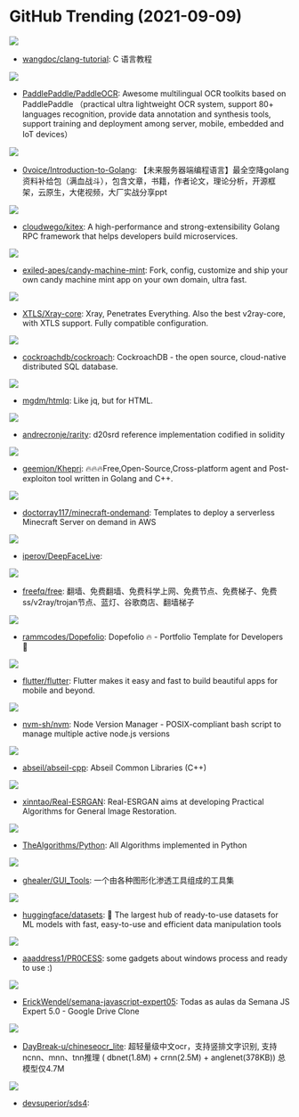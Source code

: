 # GitHub Trending (2021-09-09)

![](https://img.shields.io/badge/none-New%20153-green?style=flat-square&logo=appveyor)
- [wangdoc/clang-tutorial](https://github.com/wangdoc/clang-tutorial): C 语言教程

![](https://img.shields.io/badge/Python-New%20245-green?style=flat-square&logo=appveyor)
- [PaddlePaddle/PaddleOCR](https://github.com/PaddlePaddle/PaddleOCR): Awesome multilingual OCR toolkits based on PaddlePaddle （practical ultra lightweight OCR system, support 80+ languages recognition, provide data annotation and synthesis tools, support training and deployment among server, mobile, embedded and IoT devices）

![](https://img.shields.io/badge/none-New%20279-green?style=flat-square&logo=appveyor)
- [0voice/Introduction-to-Golang](https://github.com/0voice/Introduction-to-Golang): 【未来服务器端编程语言】最全空降golang资料补给包（满血战斗），包含文章，书籍，作者论文，理论分析，开源框架，云原生，大佬视频，大厂实战分享ppt

![](https://img.shields.io/badge/Go-New%20260-green?style=flat-square&logo=appveyor)
- [cloudwego/kitex](https://github.com/cloudwego/kitex): A high-performance and strong-extensibility Golang RPC framework that helps developers build microservices.

![](https://img.shields.io/badge/TypeScript-New%2032-green?style=flat-square&logo=appveyor)
- [exiled-apes/candy-machine-mint](https://github.com/exiled-apes/candy-machine-mint): Fork, config, customize and ship your own candy machine mint app on your own domain, ultra fast.

![](https://img.shields.io/badge/Go-New%2039-green?style=flat-square&logo=appveyor)
- [XTLS/Xray-core](https://github.com/XTLS/Xray-core): Xray, Penetrates Everything. Also the best v2ray-core, with XTLS support. Fully compatible configuration.

![](https://img.shields.io/badge/Go-New%20244-green?style=flat-square&logo=appveyor)
- [cockroachdb/cockroach](https://github.com/cockroachdb/cockroach): CockroachDB - the open source, cloud-native distributed SQL database.

![](https://img.shields.io/badge/Rust-New%20581-green?style=flat-square&logo=appveyor)
- [mgdm/htmlq](https://github.com/mgdm/htmlq): Like jq, but for HTML.

![](https://img.shields.io/badge/Solidity-New%2066-green?style=flat-square&logo=appveyor)
- [andrecronje/rarity](https://github.com/andrecronje/rarity): d20srd reference implementation codified in solidity

![](https://img.shields.io/badge/C%2B%2B-New%20189-green?style=flat-square&logo=appveyor)
- [geemion/Khepri](https://github.com/geemion/Khepri): 🔥🔥🔥Free,Open-Source,Cross-platform agent and Post-exploiton tool written in Golang and C++.

![](https://img.shields.io/badge/Shell-New%20399-green?style=flat-square&logo=appveyor)
- [doctorray117/minecraft-ondemand](https://github.com/doctorray117/minecraft-ondemand): Templates to deploy a serverless Minecraft Server on demand in AWS

![](https://img.shields.io/badge/Python-New%20145-green?style=flat-square&logo=appveyor)
- [iperov/DeepFaceLive](https://github.com/iperov/DeepFaceLive): 

![](https://img.shields.io/badge/none-New%20142-green?style=flat-square&logo=appveyor)
- [freefq/free](https://github.com/freefq/free): 翻墙、免费翻墙、免费科学上网、免费节点、免费梯子、免费ss/v2ray/trojan节点、蓝灯、谷歌商店、翻墙梯子

![](https://img.shields.io/badge/HTML-New%20145-green?style=flat-square&logo=appveyor)
- [rammcodes/Dopefolio](https://github.com/rammcodes/Dopefolio): Dopefolio 🔥 - Portfolio Template for Developers 🚀

![](https://img.shields.io/badge/Dart-New%20116-green?style=flat-square&logo=appveyor)
- [flutter/flutter](https://github.com/flutter/flutter): Flutter makes it easy and fast to build beautiful apps for mobile and beyond.

![](https://img.shields.io/badge/Shell-New%2048-green?style=flat-square&logo=appveyor)
- [nvm-sh/nvm](https://github.com/nvm-sh/nvm): Node Version Manager - POSIX-compliant bash script to manage multiple active node.js versions

![](https://img.shields.io/badge/C%2B%2B-New%2036-green?style=flat-square&logo=appveyor)
- [abseil/abseil-cpp](https://github.com/abseil/abseil-cpp): Abseil Common Libraries (C++)

![](https://img.shields.io/badge/Python-New%20187-green?style=flat-square&logo=appveyor)
- [xinntao/Real-ESRGAN](https://github.com/xinntao/Real-ESRGAN): Real-ESRGAN aims at developing Practical Algorithms for General Image Restoration.

![](https://img.shields.io/badge/Python-New%20281-green?style=flat-square&logo=appveyor)
- [TheAlgorithms/Python](https://github.com/TheAlgorithms/Python): All Algorithms implemented in Python

![](https://img.shields.io/badge/Python-New%2027-green?style=flat-square&logo=appveyor)
- [ghealer/GUI_Tools](https://github.com/ghealer/GUI_Tools): 一个由各种图形化渗透工具组成的工具集

![](https://img.shields.io/badge/Python-New%20134-green?style=flat-square&logo=appveyor)
- [huggingface/datasets](https://github.com/huggingface/datasets): 🤗 The largest hub of ready-to-use datasets for ML models with fast, easy-to-use and efficient data manipulation tools

![](https://img.shields.io/badge/C-New%2023-green?style=flat-square&logo=appveyor)
- [aaaddress1/PR0CESS](https://github.com/aaaddress1/PR0CESS): some gadgets about windows process and ready to use :)

![](https://img.shields.io/badge/JavaScript-New%20240-green?style=flat-square&logo=appveyor)
- [ErickWendel/semana-javascript-expert05](https://github.com/ErickWendel/semana-javascript-expert05): Todas as aulas da Semana JS Expert 5.0 - Google Drive Clone

![](https://img.shields.io/badge/C%2B%2B-New%2041-green?style=flat-square&logo=appveyor)
- [DayBreak-u/chineseocr_lite](https://github.com/DayBreak-u/chineseocr_lite): 超轻量级中文ocr，支持竖排文字识别, 支持ncnn、mnn、tnn推理 ( dbnet(1.8M) + crnn(2.5M) + anglenet(378KB)) 总模型仅4.7M

![](https://img.shields.io/badge/none-New%2023-green?style=flat-square&logo=appveyor)
- [devsuperior/sds4](https://github.com/devsuperior/sds4): 

